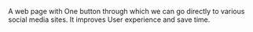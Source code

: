 A web page with One button through which we can go directly to various social media sites. It improves User experience and save time.
